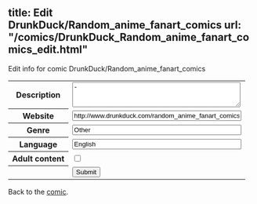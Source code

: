 title: Edit DrunkDuck/Random_anime_fanart_comics
url: "/comics/DrunkDuck_Random_anime_fanart_comics_edit.html"
---
Edit info for comic DrunkDuck/Random_anime_fanart_comics

<form name="comic" action="http://gaepostmail.appspot.com/comic/" method="post">
<table class="comicinfo">
<tr>
<th>Description</th><td><textarea name="description" cols="40" rows="3">-</textarea></td>
</tr>
<tr>
<th>Website</th><td><input type="text" name="url" value="http://www.drunkduck.com/random_anime_fanart_comics/" size="40"/></td>
</tr>
<tr>
<th>Genre</th><td><input type="text" name="genre" value="Other" size="40"/></td>
</tr>
<tr>
<th>Language</th><td><input type="text" name="language" value="English" size="40"/></td>
</tr>
<tr>
<th>Adult content</th><td><input type="checkbox" name="adult" value="adult" /></td>
</tr>
<tr>
<th></th><td>
<input type="hidden" name="comic" value="DrunkDuck_Random_anime_fanart_comics" />
<input type="submit" name="submit" value="Submit" />
</td>
</tr>
</table>
</form>

Back to the [comic](DrunkDuck_Random_anime_fanart_comics.html).
